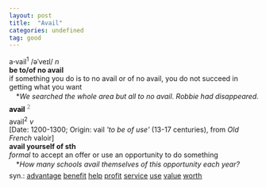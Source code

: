 ```yaml
---
layout: post
title:  "Avail"
categories: undefined
tag: good
---
```

<DIV style="MARGIN: 0px 0px 5px">a<B>·</B>vail<SUP>1</SUP> /əˈveɪl/ <I>n</I> <BR><B>be to/of no avail</B><BR>if something you do is to no avail or of no avail, you do not succeed in getting what you want<BR>　*<I>We searched the whole area but all to no avail. Robbie had disappeared.</I></DIV>
<DIV style="COLOR: #808080; MARGIN: 0px 0px 5px; LINE-HEIGHT: normal"><SPAN style="FONT-SIZE: 10.5pt; COLOR: #000000; LINE-HEIGHT: normal"><B>avail</B></SPAN> <SUP style="FONT-SIZE: 83%; LINE-HEIGHT: normal">2</SUP> </DIV>
<DIV style="MARGIN: 0px 0px 5px">avail<SUP>2</SUP> <I>v</I> <BR>[Date: 1200-1300; Origin: vail <I>'to be of use'</I> (13-17 centuries), from <I>Old French</I> valoir]<BR><B>avail yourself of sth</B><BR><I>formal</I> to accept an offer or use an opportunity to do something<BR>　*<I>How many schools avail themselves of this opportunity each year?</I></DIV>
<DIV style="MARGIN: 0px 0px 5px">
<DIV style="MARGIN: 4px 0px">syn.: <A href="{{ site.baseurl }}/advantage"><U>advantage</U></A> <A href="{{ site.baseurl }}/benefit"><U>benefit</U></A> <A href="{{ site.baseurl }}/help"><U>help</U></A> <A href="{{ site.baseurl }}/profit"><U>profit</U></A> <A href="{{ site.baseurl }}/service"><U>service</U></A> <A href="{{ site.baseurl }}/use"><U>use</U></A> <A href="{{ site.baseurl }}/value"><U>value</U></A> <A href="{{ site.baseurl }}/worth"><U>worth</U></A></DIV></DIV>
